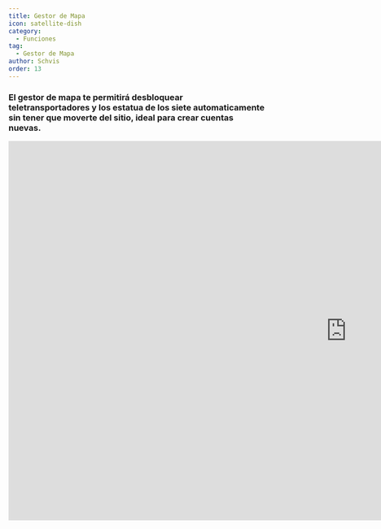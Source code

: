 ```yaml
---
title: Gestor de Mapa
icon: satellite-dish
category:
  - Funciones
tag:
  - Gestor de Mapa
author: Schvis
order: 13
---
```


### El gestor de mapa te permitirá desbloquear teletransportadores y los estatua de los siete automaticamente sin tener que moverte del sitio, ideal para crear cuentas nuevas.

<div class="iframe-container"><iframe width="1328" height="747" src="https://www.youtube.com/embed/jOY5Gm2z8To?list=PL5eI1Tb64p56g27qfYk7VuFTz4FK6YrKa" title="Map Manager - Korepi" frameborder="0" allow="accelerometer; autoplay; clipboard-write; encrypted-media; gyroscope; picture-in-picture; web-share" referrerpolicy="strict-origin-when-cross-origin" allowfullscreen></iframe></div>